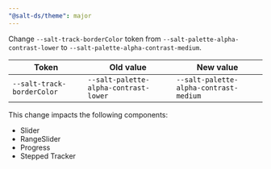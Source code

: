 ```yaml
---
"@salt-ds/theme": major
---
```


Change `--salt-track-borderColor` token from `--salt-palette-alpha-contrast-lower` to `--salt-palette-alpha-contrast-medium`.

| Token                      | Old value                             | New value                              |
| -------------------------- | ------------------------------------- | -------------------------------------- |
| `--salt-track-borderColor` | `--salt-palette-alpha-contrast-lower` | `--salt-palette-alpha-contrast-medium` |

This change impacts the following components:

- Slider
- RangeSlider
- Progress
- Stepped Tracker
